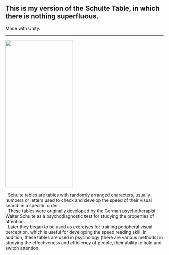 ## This is my version of the Schulte Table, in which there is nothing superfluous.

Made with Unity.
***
<img src="gameplay.gif" width="216" height="468"/>

&nbsp; Schulte tables are tables with randomly arranged characters, usually numbers or letters used to check and develop the speed of their visual search in a specific order.<br>
&nbsp; These tables were originally developed by the German psychotherapist Walter Schulte as a psychodiagnostic test for studying the properties of attention.<br>
&nbsp; Later they began to be used as exercises for training peripheral visual perception, which is useful for developing the speed reading skill. In addition, these tables are used in psychology (there are various methods) in studying the effectiveness and efficiency of people, their ability to hold and switch attention.
